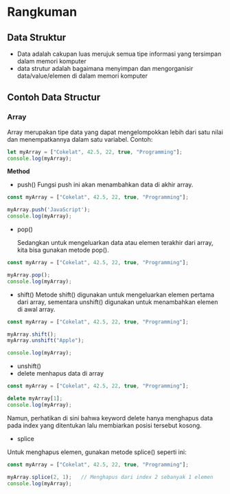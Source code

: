 # Rangkuman

## Data Struktur

- Data adalah cakupan luas merujuk semua tipe informasi yang tersimpan dalam memori komputer
- data strutur adalah bagaimana menyimpan dan mengorganisir data/value/elemen di dalam memori komputer

## Contoh Data Structur

### Array

Array merupakan tipe data yang dapat mengelompokkan lebih dari satu nilai dan menempatkannya dalam satu variabel. Contoh:

```js
let myArray = ["Cokelat", 42.5, 22, true, "Programming"];
console.log(myArray);
```

**Method**

- push()
Fungsi push ini akan menambahkan data di akhir array.

```js
const myArray = ["Cokelat", 42.5, 22, true, "Programming"];

myArray.push('JavaScript');
console.log(myArray);
```

- pop()
  
  Sedangkan untuk mengeluarkan data atau elemen terakhir dari array, kita bisa gunakan metode pop().

```js
const myArray = ["Cokelat", 42.5, 22, true, "Programming"];

myArray.pop();
console.log(myArray);
```

- shift()
Metode shift() digunakan untuk mengeluarkan elemen pertama dari array, sementara unshift() digunakan untuk menambahkan elemen di awal array.

```js
const myArray = ["Cokelat", 42.5, 22, true, "Programming"];

myArray.shift();
myArray.unshift("Apple");

console.log(myArray);
```

- unshift()
- delete
menhapus data di array

```js
const myArray = ["Cokelat", 42.5, 22, true, "Programming"];

delete myArray[1];
console.log(myArray);

```

Namun, perhatikan di sini bahwa keyword delete hanya menghapus data pada index yang ditentukan lalu membiarkan posisi tersebut kosong.

- splice

Untuk menghapus elemen, gunakan metode splice() seperti ini:

```js
const myArray = ["Cokelat", 42.5, 22, true, "Programming"];

myArray.splice(2, 1);   // Menghapus dari index 2 sebanyak 1 elemen
console.log(myArray);
```
